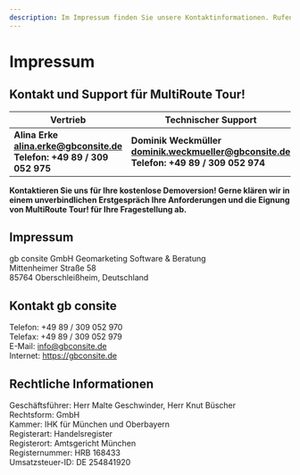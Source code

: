 ```yaml
---
description: Im Impressum finden Sie unsere Kontaktinformationen. Rufen Sie uns an oder schreiben Sie uns gerne eine Mail.
---
```


# Impressum

## Kontakt und Support für MultiRoute Tour!

|Vertrieb|Technischer Support|
|---|---|
|**Alina Erke<br>[alina.erke@gbconsite.de](mailto:alina.erke@gbconsite.de)<br>Telefon: +49 89 / 309 052 975**|**Dominik Weckmüller<br>[dominik.weckmueller@gbconsite.de](mailto:dominik.weckmueller@gbconsite.de)<br>Telefon: +49 89 / 309 052 974**|


**Kontaktieren Sie uns für Ihre kostenlose Demoversion! 
Gerne klären wir in einem unverbindlichen Erstgespräch Ihre Anforderungen und die Eignung von MultiRoute Tour! für Ihre Fragestellung ab.**

## Impressum
gb consite GmbH Geomarketing Software & Beratung<br>
Mittenheimer Straße 58<br>
85764 Oberschleißheim, Deutschland<br>

## Kontakt gb consite
Telefon: +49 89 / 309 052 970<br>
Telefax: +49 89 / 309 052 979<br>
E-Mail: [info@gbconsite.de](mailto:info@gbconsite.de)<br>
Internet: <https://gbconsite.de> <br>


## Rechtliche Informationen
Geschäftsführer: Herr Malte Geschwinder, Herr Knut Büscher<br>
Rechtsform: GmbH<br>
Kammer: IHK für München und Oberbayern<br>
Registerart: Handelsregister<br>
Registerort: Amtsgericht München<br>
Registernummer: HRB 168433<br>
Umsatzsteuer-ID: DE 254841920<br>
